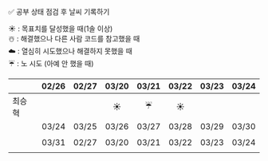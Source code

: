 ✅ 공부 상태 점검 후 날씨 기록하기

☀️ : 목표치를 달성했을 때(1솔 이상)  
☃️ : 해결했으나 다른 사람 코드를 참고했을 때  
☁️ : 열심히 시도했으나 해결하지 못했을 때  
☔ : 노 시도 (아예 안 했을 때)  

|      | 02/26 | 02/27 | 03/20 | 03/21 | 03/22 | 03/23 | 03/24 |
|------|:-----:|:-----:|:-----:|:-----:|:-----:|:-----:|:-----:|
| 최승혁 |    |        |    ☀️  |    ☔    |   ☀️   |      |      |
|      | 03/24 | 03/25 | 03/26 | 03/27 | 03/28 | 03/29 | 03/30 |
|      |  |      |      |      |      |      |      |
|      | 03/31 | 02/27 | 03/20 | 03/21 | 03/22 | 03/23 | 03/24 |
|      |  |      |      |      |      |      |      |
